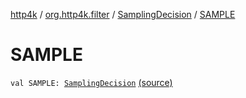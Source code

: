 [http4k](../../index.md) / [org.http4k.filter](../index.md) / [SamplingDecision](index.md) / [SAMPLE](./-s-a-m-p-l-e.md)

# SAMPLE

`val SAMPLE: `[`SamplingDecision`](index.md) [(source)](https://github.com/http4k/http4k/blob/master/http4k-core/src/main/kotlin/org/http4k/filter/ZipkinTraces.kt#L28)